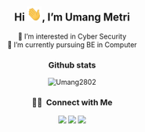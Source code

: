 <div align="center">
<h2> Hi <img src="https://github.com/ABSphreak/ABSphreak/blob/master/gifs/Hi.gif" width="30px">, I’m Umang Metri</h2> 

 👀 I’m interested in Cyber Security<br>
 🌱 I’m currently pursuing BE in Computer 
</div>

<div>
<h3 align="center"> Github stats</h3>
<p align="center"> <img src="https://github-readme-stats.vercel.app/api?username=Umang2802&show_icons=true&theme=tokyonight" alt="Umang2802" />
</div>

</div>
<h3 align="center">🤝🏻 &nbsp;Connect with Me</h3>

<p align="center">
<a href="https://linkedin.com/in/umang-metri-8b54b4194"><img src="https://img.shields.io/badge/-Umang%20Metri-0077B5?style=flat&logo=Linkedin&logoColor=white"/></a>
<a href="mailto:umangmetri@gmail.com"><img src="https://img.shields.io/badge/-umangmetri@gmail.com-D14836?style=flat&logo=Gmail&logoColor=white"/></a>
<a href="https://instagram.com/umang_2802"><img src="https://img.shields.io/badge/-@umang_2802-E4405F?style=flat&logo=Instagram&logoColor=white"/></a>
</p>
</div>
